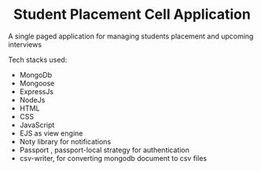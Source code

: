 <h1 style="text-align: center">Student Placement Cell Application</h1>
<p>A single paged application for managing students placement and upcoming interviews</p>

<p>Tech stacks used:
  <ul>
    <li>MongoDb</li>
    <li>Mongoose</li>
    <li>ExpressJs</li>
    <li>NodeJs</li>
    <li>HTML</li>
    <li>CSS</li>
    <li>JavaScript</li>
    <li>EJS as view engine</li>
    <li>Noty library for notifications</li>
    <li>Passport , passport-local strategy for authentication</li>
    <li>csv-writer, for converting mongodb document to csv files</li>
  </ul>
</p>
